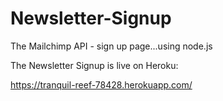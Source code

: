 # Newsletter-Signup
The Mailchimp API - sign up page...using node.js

The Newsletter Signup is live on Heroku:

https://tranquil-reef-78428.herokuapp.com/


